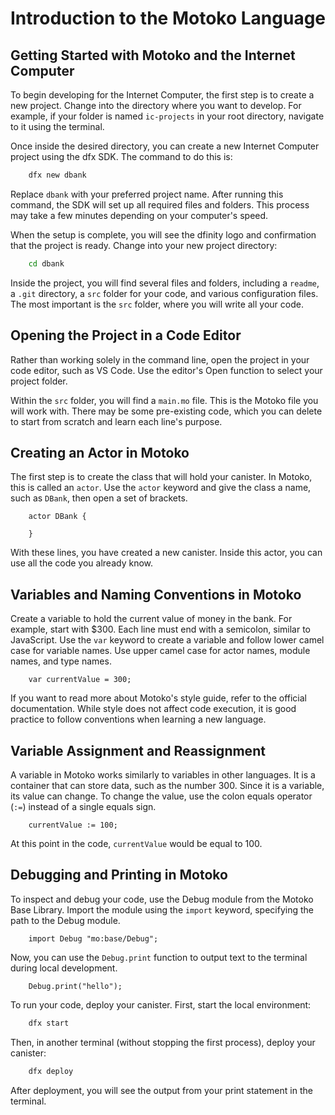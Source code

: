 # Introduction to the Motoko Language

## Getting Started with Motoko and the Internet Computer

To begin developing for the Internet Computer, the first step is to create a new project. Change into the directory where you want to develop. For example, if your folder is named `ic-projects` in your root directory, navigate to it using the terminal.

Once inside the desired directory, you can create a new Internet Computer project using the dfx SDK. The command to do this is:

```bash
    dfx new dbank
```

Replace `dbank` with your preferred project name. After running this command, the SDK will set up all required files and folders. This process may take a few minutes depending on your computer's speed.

When the setup is complete, you will see the dfinity logo and confirmation that the project is ready. Change into your new project directory:

```bash
    cd dbank
```

Inside the project, you will find several files and folders, including a `readme`, a `.git` directory, a `src` folder for your code, and various configuration files. The most important is the `src` folder, where you will write all your code.

## Opening the Project in a Code Editor

Rather than working solely in the command line, open the project in your code editor, such as VS Code. Use the editor's Open function to select your project folder.

Within the `src` folder, you will find a `main.mo` file. This is the Motoko file you will work with. There may be some pre-existing code, which you can delete to start from scratch and learn each line's purpose.

## Creating an Actor in Motoko

The first step is to create the class that will hold your canister. In Motoko, this is called an `actor`. Use the `actor` keyword and give the class a name, such as `DBank`, then open a set of brackets.

```mo
    actor DBank {

    }
```

With these lines, you have created a new canister. Inside this actor, you can use all the code you already know.

## Variables and Naming Conventions in Motoko

Create a variable to hold the current value of money in the bank. For example, start with $300. Each line must end with a semicolon, similar to JavaScript. Use the `var` keyword to create a variable and follow lower camel case for variable names. Use upper camel case for actor names, module names, and type names.

```mo
    var currentValue = 300;
```

If you want to read more about Motoko's style guide, refer to the official documentation. While style does not affect code execution, it is good practice to follow conventions when learning a new language.

## Variable Assignment and Reassignment

A variable in Motoko works similarly to variables in other languages. It is a container that can store data, such as the number 300. Since it is a variable, its value can change. To change the value, use the colon equals operator (`:=`) instead of a single equals sign.

```mo
    currentValue := 100;
```

At this point in the code, `currentValue` would be equal to 100.

## Debugging and Printing in Motoko

To inspect and debug your code, use the Debug module from the Motoko Base Library. Import the module using the `import` keyword, specifying the path to the Debug module.

```mo
    import Debug "mo:base/Debug";
```

Now, you can use the `Debug.print` function to output text to the terminal during local development.

```mo
    Debug.print("hello");
```

To run your code, deploy your canister. First, start the local environment:

```bash
    dfx start
```

Then, in another terminal (without stopping the first process), deploy your canister:

```bash
    dfx deploy
```

After deployment, you will see the output from your print statement in the terminal.

